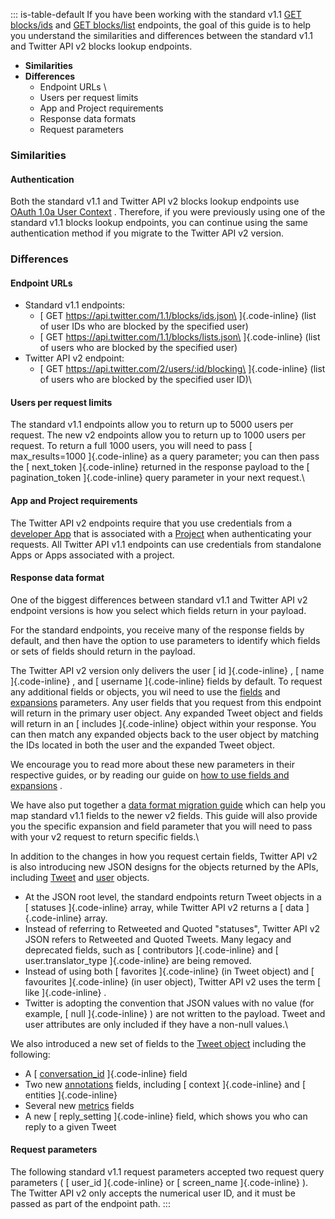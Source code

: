 ::: is-table-default
If you have been working with the standard v1.1 [GET
blocks/ids](/en/docs/twitter-api/v1/accounts-and-users/mute-block-report-users/api-reference/get-blocks-ids)
and [GET
blocks/list](/content/developer-twitter/en/docs/twitter-api/v1/accounts-and-users/mute-block-report-users/api-reference/get-blocks-list)
endpoints, the goal of this guide is to help you understand the
similarities and differences between the standard v1.1 and Twitter API
v2 blocks lookup endpoints.

-   **Similarities**
-   **Differences**
    -    Endpoint URLs \
    -   Users per request limits
    -   App and Project requirements
    -   Response data formats
    -   Request parameters

### Similarities

####   **Authentication**  

Both the standard v1.1 and Twitter API v2 blocks lookup endpoints use
[OAuth 1.0a User
Context](/content/developer-twitter/en/docs/authentication/oauth-1-0a) .
Therefore, if you were previously using one of the standard v1.1 blocks
lookup endpoints, you can continue using the same authentication method
if you migrate to the Twitter API v2 version.

### Differences

#### Endpoint URLs

-   Standard v1.1 endpoints:
    -   [ GET https://api.twitter.com/1.1/blocks/ids.json\
        ]{.code-inline} (list of user IDs who are blocked by the
        specified user)
    -   [ GET https://api.twitter.com/1.1/blocks/lists.json\
        ]{.code-inline} (list of users who are blocked by the specified
        user)
-   Twitter API v2 endpoint:
    -   [ GET https://api.twitter.com/2/users/:id/blocking\
        ]{.code-inline} (list of users who are blocked by the specified
        user ID)\

#### Users per request limits

The standard v1.1 endpoints allow you to return up to 5000 users per
request. The new v2 endpoints allow you to return up to 1000 users per
request. To return a full 1000 users, you will need to pass [
max_results=1000 ]{.code-inline} as a query parameter; you can then pass
the [ next_token ]{.code-inline} returned in the response payload to the
[ pagination_token ]{.code-inline} query parameter in your next
request.\

#### App and Project requirements

The Twitter API v2 endpoints require that you use credentials from a
[developer App](/content/developer-twitter/en/docs/apps) that is
associated with a [Project](/content/developer-twitter/en/docs/projects)
when authenticating your requests. All Twitter API v1.1 endpoints can
use credentials from standalone Apps or Apps associated with a project.

#### Response data format

One of the biggest differences between standard v1.1 and Twitter API v2
endpoint versions is how you select which fields return in your payload.

For the standard endpoints, you receive many of the response fields by
default, and then have the option to use parameters to identify which
fields or sets of fields should return in the payload.

The Twitter API v2 version only delivers the user [ id ]{.code-inline} ,
[ name ]{.code-inline} , and [ username ]{.code-inline} fields by
default. To request any additional fields or objects, you wil need to
use the
[fields](/en/docs/twitter-api/fields/content/developer-twitter/en/docs/twitter-api/fields)
and
[expansions](/en/docs/twitter-api/fields/content/developer-twitter/en/docs/twitter-api/expansions)
parameters. Any user fields that you request from this endpoint will
return in the primary user object. Any expanded Tweet object and fields
will return in an [ includes ]{.code-inline} object within your
response. You can then match any expanded objects back to the user
object by matching the IDs located in both the user and the expanded
Tweet object.

We encourage you to read more about these new parameters in their
respective guides, or by reading our guide on [how to use fields and
expansions](/en/docs/twitter-api/data-dictionary/using-fields-and-expansions)
.

We have also put together a [data format migration
guide](/en/docs/twitter-api/migrate/data-formats/standard-v1-1-to-v2)
which can help you map standard v1.1 fields to the newer v2 fields. This
guide will also provide you the specific expansion and field parameter
that you will need to pass with your v2 request to return specific
fields.\

In addition to the changes in how you request certain fields, Twitter
API v2 is also introducing new JSON designs for the objects returned by
the APIs, including
[Tweet](/en/docs/twitter-api/data-dictionary/object-model/tweet) and
[user](/en/docs/twitter-api/data-dictionary/object-model/user) objects.

-   At the JSON root level, the standard endpoints return Tweet objects
    in a [ statuses ]{.code-inline} array, while Twitter API v2 returns
    a [ data ]{.code-inline} array.
-   Instead of referring to Retweeted and Quoted \"statuses\", Twitter
    API v2 JSON refers to Retweeted and Quoted Tweets. Many legacy and
    deprecated fields, such as [ contributors ]{.code-inline} and [
    user.translator_type ]{.code-inline} are being removed.
-   Instead of using both [ favorites ]{.code-inline} (in Tweet object)
    and [ favourites ]{.code-inline} (in user object), Twitter API v2
    uses the term [ like ]{.code-inline} .
-   Twitter is adopting the convention that JSON values with no value
    (for example, [ null ]{.code-inline} ) are not written to the
    payload. Tweet and user attributes are only included if they have a
    non-null values.\

We also introduced a new set of fields to the [Tweet
object](/en/docs/twitter-api/data-dictionary/object-model/tweet)
including the following:

-   A [ [conversation_id](/en/docs/twitter-api/conversation-id)
    ]{.code-inline} field
-   Two new [annotations](/en/docs/twitter-api/annotations) fields,
    including [ context ]{.code-inline} and [ entities ]{.code-inline}
-   Several new [metrics](/en/docs/twitter-api/metrics) fields
-   A new [ reply_setting ]{.code-inline} field, which shows you who can
    reply to a given Tweet

#### Request parameters

The following standard v1.1 request parameters accepted two request
query parameters ( [ user_id ]{.code-inline} or [ screen_name
]{.code-inline} ). The Twitter API v2 only accepts the numerical user
ID, and it must be passed as part of the endpoint path.
:::
